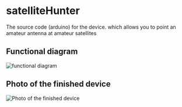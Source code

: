 # satelliteHunter
The source code (arduino) for the device. which allows you to point an amateur antenna at amateur satellites
## Functional diagram 
![functional diagram](https://github.com/NSV47/satelliteHunter/blob/main/functional%20diagram.svg)
## Photo of the finished device 
![Photo of the finished device](https://github.com/NSV47/satelliteHunter/blob/main/SH10.jpg)
